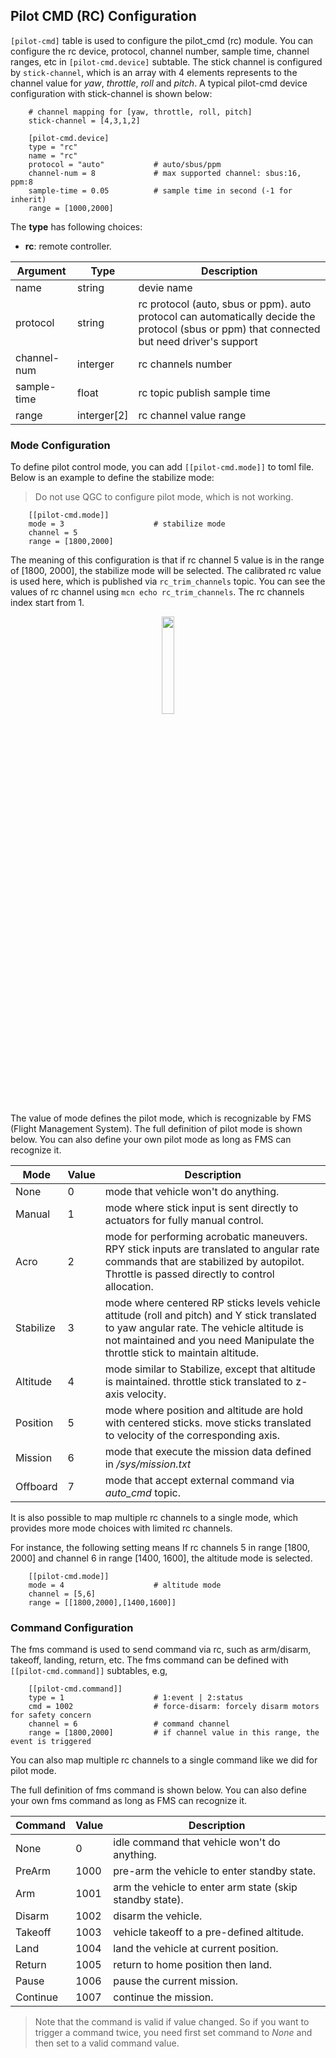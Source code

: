 ## Pilot CMD (RC) Configuration

`[pilot-cmd]` table is used to configure the pilot_cmd (rc) module. You can configure the rc device, protocol, channel number, sample time, channel ranges, etc in `[pilot-cmd.device]` subtable. The stick channel is configured by `stick-channel`, which is an array with 4 elements represents to the channel value for *yaw*, *throttle*, *roll* and *pitch*. A typical pilot-cmd device configuration with stick-channel is shown below:

```
    # channel mapping for [yaw, throttle, roll, pitch]
    stick-channel = [4,3,1,2]

    [pilot-cmd.device]
    type = "rc"
    name = "rc"
    protocol = "auto"           # auto/sbus/ppm
    channel-num = 8             # max supported channel: sbus:16, ppm:8
    sample-time = 0.05          # sample time in second (-1 for inherit)
    range = [1000,2000]
```

The **type** has following choices:

- **rc**: remote controller.

| Argument  | Type |  Description |
| ----------- | ------ | ----------- |
| name      | string | devie name       |
| protocol | string | rc protocol (auto, sbus or ppm). auto protocol can automatically decide the protocol (sbus or ppm) that connected but need driver's support      |
| channel-num | interger | rc channels number |
| sample-time | float | rc topic publish sample time |
| range | interger[2] | rc channel value range |

### Mode Configuration

To define pilot control mode, you can add `[[pilot-cmd.mode]]` to toml file. Below is an example to define the stabilize mode:

> Do not use QGC to configure pilot mode, which is not working. 

```
    [[pilot-cmd.mode]]
    mode = 3                    # stabilize mode
    channel = 5
    range = [1800,2000]
```

The meaning of this configuration is that if rc channel 5 value is in the range of [1800, 2000], the stabilize mode will be selected. The calibrated rc value is used here, which is published via `rc_trim_channels` topic. You can see the values of rc channel using `mcn echo rc_trim_channels`. The rc channels index start from 1.

<p align="center">
  <img src="./figures/rc_trim_channels.png" width="20%">
</p>

The value of mode defines the pilot mode, which is recognizable by FMS (Flight Management System). The full definition of pilot mode is shown below. You can also define your own pilot mode as long as FMS can recognize it.

| Mode | Value | Description |
|----------|----------|----------|
|   None |    0   | mode that vehicle won't do anything. |
|   Manual |    1   | mode where stick input is sent directly to actuators for fully manual control. |
|   Acro |    2   | mode for performing acrobatic maneuvers. RPY stick inputs are translated to angular rate commands that are stabilized by autopilot. Throttle is passed directly to control allocation. |
|   Stabilize |    3   | mode where centered RP sticks levels vehicle attitude (roll and pitch) and Y stick translated to yaw angular rate. The vehicle altitude is not maintained and you need Manipulate the throttle stick to maintain altitude.  |
|   Altitude |    4   | mode similar to Stabilize, except that altitude is maintained. throttle stick translated to z-axis velocity. |
|   Position |    5   | mode where position and altitude are hold with centered sticks. move sticks translated to velocity of the corresponding axis. |
|   Mission |    6   | mode that execute the mission data defined in */sys/mission.txt* |
|   Offboard |    7   | mode that accept external command via *auto_cmd* topic. |

It is also possible to map multiple rc channels to a single mode, which provides more mode choices with limited rc channels. 

For instance, the following setting means If rc channels 5 in range [1800, 2000] and channel 6 in range [1400, 1600], the altitude mode is selected.

```
    [[pilot-cmd.mode]]
    mode = 4                    # altitude mode
    channel = [5,6]
    range = [[1800,2000],[1400,1600]]
```

### Command Configuration

The fms command is used to send command via rc, such as arm/disarm, takeoff, landing, return, etc. The fms command can be defined with `[[pilot-cmd.command]]` subtables, e.g,

```
    [[pilot-cmd.command]]
    type = 1                    # 1:event | 2:status
    cmd = 1002                  # force-disarm: forcely disarm motors for safety concern
    channel = 6                 # command channel
    range = [1800,2000]         # if channel value in this range, the event is triggered
```

You can also map multiple rc channels to a single command like we did for pilot mode.

The full definition of fms command is shown below. You can also define your own fms command as long as FMS can recognize it.

| Command | Value | Description |
|----------|----------|----------|
|   None |    0   | idle command that vehicle won't do anything. |
|   PreArm |    1000   | pre-arm the vehicle to enter standby state. |
|   Arm |    1001   | arm the vehicle to enter arm state (skip standby state). |
|   Disarm |    1002   | disarm the vehicle. |
|   Takeoff |    1003   | vehicle takeoff to a pre-defined altitude. |
|   Land |    1004   | land the vehicle at current position. |
|   Return |    1005   | return to home position then land. |
|   Pause |    1006   | pause the current mission. |
|   Continue |    1007   | continue the mission. |

> Note that the command is valid if value changed. So if you want to trigger a command twice, you need first set command to *None* and then set to a valid command value.